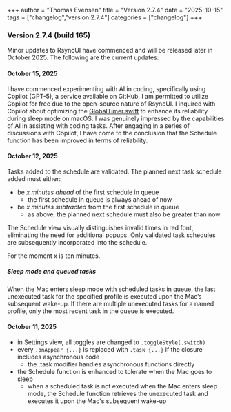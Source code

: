 +++
author = "Thomas Evensen"
title = "Version 2.7.4"
date = "2025-10-15"
tags = ["changelog","version 2.7.4"]
categories = ["changelog"]
+++

### Version 2.7.4 (build 165)

Minor updates to RsyncUI have commenced and will be released later in October 2025. The following are the current updates:

#### October 15, 2025

I have commenced experimenting with AI in coding, specifically using Copilot (GPT-5), a service available on GitHub. I am permitted to utilize Copilot for free due to the open-source nature of RsyncUI. I inquired with Copilot about optimizing the [GlobalTimer.swift](https://github.com/rsyncOSX/RsyncUI/blob/main/RsyncUI/Model/Global/GlobalTimer.swift) to enhance its reliability during sleep mode on macOS. I was genuinely impressed by the capabilities of AI in assisting with coding tasks. After engaging in a series of discussions with Copilot, I have come to the conclusion that the Schedule function has been improved in terms of reliability.

#### October 12, 2025

Tasks added to the schedule are validated. The planned next task schedule added must either:

- be *x minutes ahead* of the first schedule in queue
	- the first schedule in queue is always ahead of now	
- be *x minutes subtracted* from the first schedule in queue
	- as above, the planned next schedule must also be greater than now

The Schedule view visually distinguishes invalid times in red font, eliminating the need for additional popups. Only validated task schedules are subsequently incorporated into the schedule.

For the moment x is ten minutes.

##### Sleep mode and queued tasks

When the Mac enters sleep mode with scheduled tasks in queue, the last unexecuted task for the specified profile is executed upon the Mac’s subsequent wake-up. If there are multiple unexecuted tasks for a named profile, only the most recent task in the queue is executed. 

#### October 11, 2025

- in Settings view, all toggles are changed to `.toggleStyle(.switch)`
- every `.onAppear {...}` is replaced with `.task {...}` if the closure includes asynchronous code
	- the .task modifier handles asynchronous functions directly
- the Schedule function is enhanced to tolerate when the Mac goes to sleep
	- when a scheduled task is not executed when the Mac enters sleep mode, the Schedule function retrieves the unexecuted task and executes it upon the Mac's subsequent wake-up	

